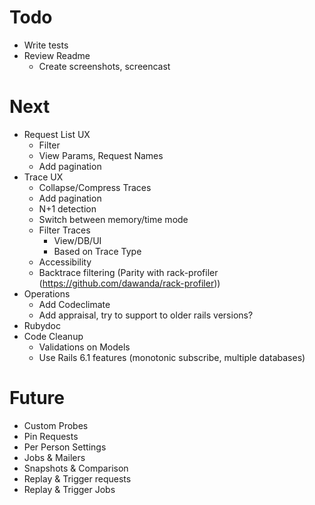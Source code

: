 # Todo

- Write tests 
- Review Readme
  - Create screenshots, screencast

# Next

- Request List UX
  - Filter 
  - View Params, Request Names
  - Add pagination
- Trace UX
  - Collapse/Compress Traces
  - Add pagination
  - N+1 detection
  - Switch between memory/time mode 
  - Filter Traces
    - View/DB/UI
    - Based on Trace Type
  - Accessibility
  - Backtrace filtering (Parity with rack-profiler (https://github.com/dawanda/rack-profiler))
- Operations
  - Add Codeclimate
  - Add appraisal, try to support to older rails versions?
- Rubydoc
- Code Cleanup
  - Validations on Models
  - Use Rails 6.1 features (monotonic subscribe, multiple databases)

# Future

- Custom Probes
- Pin Requests
- Per Person Settings
- Jobs & Mailers
- Snapshots & Comparison
- Replay & Trigger requests
- Replay & Trigger Jobs
